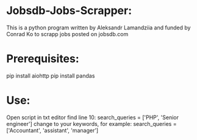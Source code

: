 # Jobsdb-Jobs-Scrapper:
This is a python program written by Aleksandr Lamandziia and funded by Conrad Ko to scrapp jobs posted on jobsdb.com

# Prerequisites:
pip install aiohttp
pip install pandas

# Use:
Open script in txt editor
find line 10:
search_queries = ['PHP', 'Senior engineer']
change to your keywords, for example:
search_queries = ['Accountant', 'assistant', 'manager']
